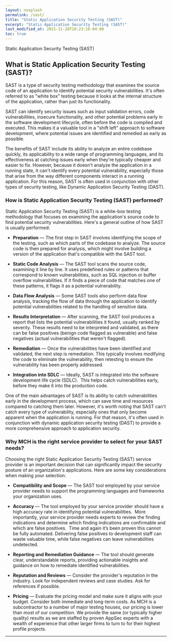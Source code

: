 ```yaml
---
layout: nosplash
permalink: /sast/
title: "Static Application Security Testing (SAST)"
excerpt: "Static Application Security Testing (SAST)"
last_modified_at: 2021-11-28T10:23:16-04:00
toc: true
---
```


Static Application Security Testing (SAST)

## What is Static Application Security Testing (SAST)? 

SAST is a type of security testing methodology that examines the source code of an application to identify potential security vulnerabilities. It's often referred to as "white box" testing because it looks at the internal structure of the application, rather than just its functionality.

SAST can identify security issues such as input validation errors, code vulnerabilities, insecure functionality, and other potential problems early in the software development lifecycle, often before the code is compiled and executed. This makes it a valuable tool in a "shift left" approach to software development, where potential issues are identified and remedied as early as possible.

The benefits of SAST include its ability to analyze an entire codebase quickly, its applicability to a wide range of programming languages, and its effectiveness at catching issues early when they're typically cheaper and easier to fix. However, because it doesn't analyze the application in a running state, it can't identify every potential vulnerability, especially those that arise from the way different components interact in a running application. For this reason, SAST is often used in conjunction with other types of security testing, like Dynamic Application Security Testing (DAST).

### How is Static Application Security Testing (SAST) performed?

Static Application Security Testing (SAST) is a white-box testing methodology that focuses on examining the application's source code to find potential security vulnerabilities. Here's a general outline of how SAST is usually performed:

- **Preparation** — The first step in SAST involves identifying the scope of the testing, such as which parts of the codebase to analyze. The source code is then prepared for analysis, which might involve building a version of the application that's compatible with the SAST tool.

- **Static Code Analysis** — The SAST tool scans the source code, examining it line by line. It uses predefined rules or patterns that correspond to known vulnerabilities, such as SQL injection or buffer overflow vulnerabilities. If it finds a piece of code that matches one of these patterns, it flags it as a potential vulnerability.

- **Data Flow Analysis** — Some SAST tools also perform data flow analysis, tracking the flow of data through the application to identify potential vulnerabilities related to the handling of sensitive data.

- **Results Interpretation** — After scanning, the SAST tool produces a report that lists the potential vulnerabilities it found, usually ranked by severity. These results need to be interpreted and validated, as there can be false positives (benign code flagged as vulnerable) and false negatives (actual vulnerabilities that weren't flagged).

- **Remediation** — Once the vulnerabilities have been identified and validated, the next step is remediation. This typically involves modifying the code to eliminate the vulnerability, then retesting to ensure the vulnerability has been properly addressed.

- **Integration into SDLC** — Ideally, SAST is integrated into the software development life cycle (SDLC).  This helps catch vulnerabilities early, before they make it into the production code.

One of the main advantages of SAST is its ability to catch vulnerabilities early in the development process, which can save time and resources compared to catching them later. However, it's worth noting that SAST can't catch every type of vulnerability, especially ones that only become apparent when the application is running. For that reason, it's often used in conjunction with dynamic application security testing (DAST) to provide a more comprehensive approach to application security.

### Why MCH is the right service provider to select for your SAST needs?

Choosing the right Static Application Security Testing (SAST) service provider is an important decision that can significantly impact the security posture of an organization's applications. Here are some key considerations when making your selection:

- **Compatibility and Scope** — The SAST tool employed by your service provider needs to support the programming languages and frameworks your organization uses.

- **Accuracy** — The tool employed by your service provider should have a high accuracy rate in identifying potential vulnerabilities.  More importantly, your service provider needs experts to review the finding indications and determine which finding indications are confirmable and which are false positives.  Time and again it’s been proven this cannot be fully automated. Delivering false positives to development staff can waste valuable time, while false negatives can leave vulnerabilities undetected.

- **Reporting and Remediation Guidance** — The tool should generate clear, understandable reports, providing actionable insights and guidance on how to remediate identified vulnerabilities.

- **Reputation and Reviews** — Consider the provider's reputation in the industry. Look for independent reviews and case studies. Ask for references if possible.

- **Pricing** — Evaluate the pricing model and make sure it aligns with your budget. Consider both immediate and long-term costs.  As MCH is a subcontractor to a number of major testing houses, our pricing is lower than most of our competition.  We provide the same (or typically higher quality) results as we are staffed by proven AppSec experts with a wealth of experience that other larger firms to turn to for their highest profile projects.

---
